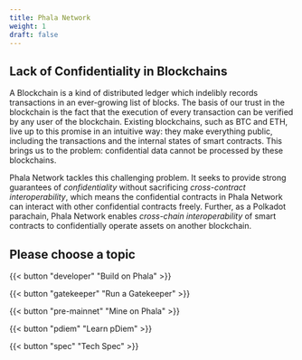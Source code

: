 ```yaml
---
title: Phala Network
weight: 1
draft: false
---
```


## Lack of Confidentiality in Blockchains

A Blockchain is a kind of distributed ledger which indelibly records transactions in an ever-growing list of blocks. The  basis of our trust in the blockchain is the fact that the execution of every transaction can be verified by any user of the blockchain. Existing blockchains, such as BTC and ETH, live up to this promise in an intuitive way: they make everything public, including the transactions and the internal states of smart contracts. This brings us to the problem: confidential data cannot be processed by these blockchains.

Phala Network tackles this challenging problem. It seeks to provide strong guarantees of *confidentiality* without sacrificing *cross-contract interoperability*, which means the confidential contracts in Phala Network can interact with other confidential contracts freely. Further, as a Polkadot parachain, Phala Network enables *cross-chain interoperability* of smart contracts to confidentially operate assets on another blockchain.

## Please choose a topic

{{< button "developer" "Build on Phala" >}}

{{< button "gatekeeper" "Run a Gatekeeper" >}}

{{< button "pre-mainnet" "Mine on Phala" >}}

{{< button "pdiem" "Learn pDiem" >}}

{{< button "spec" "Tech Spec" >}}
